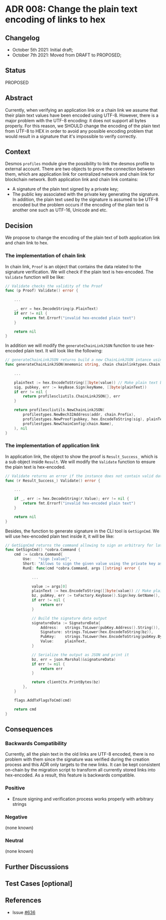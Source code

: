 # ADR 008: Change the plain text encoding of links to hex

## Changelog

- October 5th 2021: Initial draft;
- October 7th 2021: Moved from DRAFT to PROPOSED;

## Status

PROPOSED

## Abstract

Currently, when verifying an application link or a chain link we assume that their plain text values have been encoded using UTF-8.
However, there is a major problem with the UTF-8 encoding: it does not support all bytes properly. For this reason, we SHOULD change the encoding of the plain text from UTF-8 to HEX in order to avoid any possible encoding problem that would result in a signature that it's impossible to verify correctly. 

## Context

Desmos `profiles` module give the possibility to link the desmos profile to external account. There are two objects to prove 
the connection between them, which are application link for centralized network and chain link for blockchain network.
Both application link and chain link contains: 
 * A signature of the plain text signed by a private key;
 * The public key associated with the private key generating the signature. 
 In addition, the plain text used by the signature is assumed to be UTF-8 encoded 
but the problem occurs if the encoding of the plain text is another one such as UTF-16, Unicode and etc.

## Decision

We propose to change the encoding of the plain text of both application link and chain link to hex.

### The implementation of chain link

In chain link, `Proof` is an object that contains the data related to the signature verification. We will check if the plain text is hex-encoded.
The `Validate` function will be like: 
```go
// Validate checks the validity of the Proof
func (p Proof) Validate() error {
    
    ...

    _, err = hex.DecodeString(p.PlainText)
    if err != nil {
        return fmt.Errorf("invalid hex-encoded plain text")
    }

	return nil
}
```
In addition we will modify the `generateChainLinkJSON` function to use hex-encoded plain text.
It will look like the following:
```go
// generateChainLinkJSON returns build a new ChainLinkJSON intance using the provided mnemonic and chain configuration
func generateChainLinkJSON(mnemonic string, chain chainlinktypes.Chain) (profilescliutils.ChainLinkJSON, error) {
	
    ...

	plainText := hex.EncodeToString([]byte(value)) // Make plain text be hex-encoded
	sig, pubkey, err := keyBase.Sign(keyName, []byte(plainText)) 
	if err != nil {
		return profilescliutils.ChainLinkJSON{}, err
	}

	return profilescliutils.NewChainLinkJSON(
		profilestypes.NewBech32Address(addr, chain.Prefix),
		profilestypes.NewProof(pubkey, hex.EncodeToString(sig), plainText),
		profilestypes.NewChainConfig(chain.Name),
	), nil
}
```

### The implementation of application link

In application link, the object to show the proof is `Result_Success_` which is a sub object inside `Result`.
We will modify the `Validate` function to ensure the plain text is hex-encoded.

```go
// Validate returns an error if the instance does not contain valid data
func (r Result_Success_) Validate() error {
	
    ...

    if _, err := hex.DecodeString(r.Value); err != nil {
        return fmt.Errorf("invalid hex-encoded plain text")
    }

	return nil
}
```

Besides, the function to generate signature in the CLI tool is `GetSignCmd`.
We will use hex-encoded plain text inside it, it will be like:
```go
// GetSignCmd returns the command allowing to sign an arbitrary for later verification
func GetSignCmd() *cobra.Command {
	cmd := &cobra.Command{
		Use:   "sign [value]",
		Short: "Allows to sign the given value using the private key associated to the address or key specified using the --from flag",
		RunE: func(cmd *cobra.Command, args []string) error {
			
            ...

			value := args[0]
            plainText := hex.EncodeToString([]byte(value)) // Make plain text be hex-encoded
			bz, pubKey, err := txFactory.Keybase().Sign(key.GetName(), []byte(plainText))
			if err != nil {
				return err
			}

			// Build the signature data output
			signatureData := SignatureData{
				Address:   strings.ToLower(pubKey.Address().String()),
				Signature: strings.ToLower(hex.EncodeToString(bz)),
				PubKey:    strings.ToLower(hex.EncodeToString(pubKey.Bytes())),
				Value:     plainText,
			}

			// Serialize the output as JSON and print it
			bz, err = json.Marshal(&signatureData)
			if err != nil {
				return err
			}

			return clientCtx.PrintBytes(bz)
		},
	}

	flags.AddTxFlagsToCmd(cmd)

	return cmd
}
```
## Consequences

### Backwards Compatibility

Currently, all the plain text in the old links are UTF-8 encoded, there is no problem with them since the signature was 
verified during the creation process and this ADR only targets to the new links. It can be kept consistent on-chain by the migration script
to transform all currently stored links into hex-encoded.
As a result, this feature is backwards compatible.

### Positive

* Ensure signing and verification process works properly with arbitrary strings

### Negative

(none known)

### Neutral

(none known)

## Further Discussions

## Test Cases [optional]

## References

- Issue [#636](https://github.com/desmos-labs/desmos/issues/636)